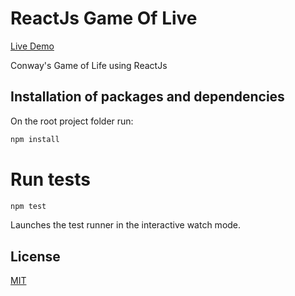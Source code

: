 # ReactJs Game Of Live 
[Live Demo](https://lester-burciaga.github.io/game-of-life/)

Conway's Game of Life using ReactJs

## Installation of packages and dependencies 

On the root project folder run:

```bash
npm install
```
# Run tests

```bash
npm test
```
Launches the test runner in the interactive watch mode.


## License

[MIT](https://choosealicense.com/licenses/mit/)

